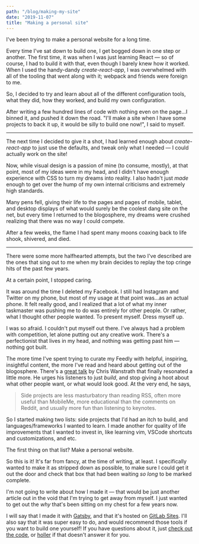 ```yaml
---
path: "/blog/making-my-site"
date: "2019-11-07"
title: "Making a personal site"
---
```


I've been trying to make a personal website for a long time. 

Every time I've sat down to build one, I get bogged down in one step or another. The first time, it was when I was just learning React &mdash; so of course, I had to build it with that, even though I barely knew how it worked. When I used the handy-dandy _create-react-app_, I was overwhelmed with all of the tooling that went along with it; webpack and friends were foreign to me. 

So, I decided to try and learn about all of the different configuration tools, what they did, how they worked, and build my own configuration. 

After writing a few hundred lines of code with nothing even on the page...I binned it, and pushed it down the road. "I'll make a site when I have some projects to back it up, it would be silly to build one now!", I said to myself. 

<hr/>

The next time I decided to give it a shot, I had learned enough about _create-react-app_ to just use the defaults, and tweak only what I needed &mdash; I could actually work on the site! 

Now, while visual design is a passion of mine (to consume, mostly), at that point, most of my ideas were in my head, and I didn't have enough experience with CSS to turn my dreams into reality. I also hadn't just _made_ enough to get over the hump of my own internal criticisms and extremely high standards. 

Many pens fell, giving their life to the pages and pages of mobile, tablet, and desktop displays of what would surely be the coolest dang site on the net, but every time I returned to the blogosphere, my dreams were crushed realizing that there was no way I could compete. 

After a few weeks, the flame I had spent many moons coaxing back to life shook, shivered, and died. 

<hr/>

There were some more halfhearted attempts, but the two I've described are the ones that sing out to me when my brain decides to replay the top cringe hits of the past few years. 

At a certain point, I stopped caring. 

It was around the time I deleted my Facebook. I still had Instagram and Twitter on my phone, but most of my usage at that point was...as an actual phone. It felt really good, and I realized that a lot of what my inner taskmaster was pushing me to do was entirely for other people. Or rather, what I thought other people wanted. To present myself. Dress myself up.

I was so afraid. I couldn't put myself out there. I've always had a problem with competition, let alone putting out any creative work. There's a perfectionist that lives in my head, and nothing was getting past him &mdash; nothing got built. 

The more time I've spent trying to curate my Feedly with helpful, inspiring, insightful content, the more I've read and heard about getting out of the blogosphere. There's a [great talk](https://www.youtube.com/watch?v=AVs90EsAi3o) by Chris Wanstrath that finally resonated a little more. He urges his listeners to just _build_, and stop giving a hoot about what other people want, or what would look good. At the very end, he says, 

>Side projects are less masturbatory than reading RSS, often more useful than MobileMe, more educational than the comments on Reddit, and usually more fun than listening to keynotes.

So I started making two lists: side projects that I'd had an itch to build, and  languages/frameworks I wanted to learn. I made another for quality of life improvements that I wanted to invest in, like learning vim, VSCode shortcuts and customizations, and etc. 

The first thing on that list? Make a personal website. 

So this is it! It's far from fancy, at the time of writing, at least. I specifically wanted to make it as stripped down as possible, to make sure I could get it out the door and check that box that had been waiting _so long_ to be marked complete. 

I'm not going to write about how I made it &mdash; that would be just another article out in the void that I'm trying to get away from myself. I just wanted to get out the _why_ that's been sitting on my chest for a few years now. 

I will say that I made it with [Gatsby](https://gatsbyjs.com), and that it's hosted on [GitLab Sites](https://about.gitlab.com/product/pages/). I'll also say that it was super easy to do, and would recommend those tools if you want to build one yourself! If you have questions about it, just [check out the code](https://github.com/morkhorwaad/personal-site), or <a href="/contact" class="internal-link">holler</a> if that doesn't answer it for you. 



